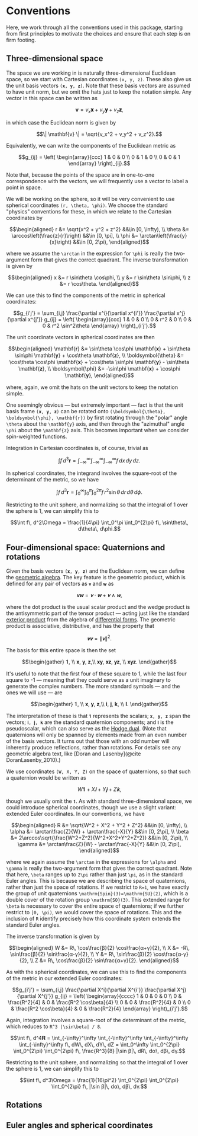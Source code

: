 # Conventions

Here, we work through all the conventions used in this package,
starting from first principles to motivate the choices and ensure that
each step is on firm footing.

## Three-dimensional space

The space we are working in is naturally three-dimensional Euclidean
space, so we start with Cartesian coordinates ``(x, y, z)``.  These
also give us the unit basis vectors ``(𝐱, 𝐲, 𝐳)``.  Note that these
basis vectors are assumed to have unit norm, but we omit the hats just
to keep the notation simple.  Any vector in this space can be written
as
```math
\mathbf{v} = v_x \mathbf{𝐱} + v_y \mathbf{𝐲} + v_z \mathbf{𝐳},
```
in which case the Euclidean norm is given by
```math
\| \mathbf{v} \| = \sqrt{v_x^2 + v_y^2 + v_z^2}.
```
Equivalently, we can write the components of the Euclidean metric as
```math
g_{ij} = \left( \begin{array}{ccc}
  1 & 0 & 0 \\
  0 & 1 & 0 \\
  0 & 0 & 1
\end{array} \right)_{ij}.
```
Note that, because the points of the space are in one-to-one
correspondence with the vectors, we will frequently use a vector to
label a point in space.

We will be working on the sphere, so it will be very convenient to use
spherical coordinates ``(r, \theta, \phi)``.  We choose the standard
"physics" conventions for these, in which we relate to the Cartesian
coordinates by
```math
\begin{aligned}
r &= \sqrt{x^2 + y^2 + z^2} &&\in [0, \infty), \\
\theta &= \arccos\left(\frac{z}{r}\right) &&\in [0, \pi], \\
\phi &= \arctan\left(\frac{y}{x}\right) &&\in [0, 2\pi),
\end{aligned}
```
where we assume the ``\arctan`` in the expression for ``\phi`` is
really the two-argument form that gives the correct quadrant.  The
inverse transformation is given by
```math
\begin{aligned}
x &= r \sin\theta \cos\phi, \\
y &= r \sin\theta \sin\phi, \\
z &= r \cos\theta.
\end{aligned}
```
We can use this to find the components of the metric in spherical
coordinates:
```math
g_{i'j'}
= \sum_{i,j} \frac{\partial x^i}{\partial x^{i'}} \frac{\partial x^j}{\partial x^{j'}} g_{ij}
= \left( \begin{array}{ccc}
  1 & 0 & 0 \\
  0 & r^2 & 0 \\
  0 & 0 & r^2 \sin^2\theta
\end{array} \right)_{i'j'}.
```
The unit coordinate vectors in spherical coordinates are then
```math
\begin{aligned}
\mathbf{𝐫} &= \sin\theta \cos\phi \mathbf{𝐱} + \sin\theta \sin\phi \mathbf{𝐲} + \cos\theta \mathbf{𝐳}, \\
\boldsymbol{\theta} &= \cos\theta \cos\phi \mathbf{𝐱} + \cos\theta \sin\phi \mathbf{𝐲} - \sin\theta \mathbf{𝐳}, \\
\boldsymbol{\phi} &= -\sin\phi \mathbf{𝐱} + \cos\phi \mathbf{𝐲},
\end{aligned}
```
where, again, we omit the hats on the unit vectors to keep the
notation simple.

One seemingly obvious — but extremely important — fact is that the
unit basis frame ``(𝐱, 𝐲, 𝐳)`` can be rotated onto
``(\boldsymbol{\theta}, \boldsymbol{\phi}, \mathbf{r})`` by first
rotating through the "polar" angle ``\theta`` about the ``\mathbf{y}``
axis, and then through the "azimuthal" angle ``\phi`` about the
``\mathbf{z}`` axis.  This becomes important when we consider
spin-weighted functions.

Integration in Cartesian coordinates is, of course, trivial as
```math
\int f\, d^3\mathbf{r} = \int_{-\infty}^{\infty} \int_{-\infty}^{\infty} \int_{-\infty}^{\infty} f\, dx\, dy\, dz.
```
In spherical coordinates, the integrand involves the square-root of
the determinant of the metric, so we have
```math
\int f\, d^3\mathbf{r} = \int_0^\infty \int_0^\pi \int_0^{2\pi} f\, r^2 \sin\theta\, dr\, d\theta\, d\phi.
```
Restricting to the unit sphere, and normalizing so that the integral
of 1 over the sphere is 1, we can simplify this to
```math
\int f\, d^2\Omega = \frac{1}{4\pi} \int_0^\pi \int_0^{2\pi} f\, \sin\theta\, d\theta\, d\phi.
```


## Four-dimensional space: Quaternions and rotations

Given the basis vectors ``(𝐱, 𝐲, 𝐳)`` and the Euclidean norm, we
can define the [geometric
algebra](https://en.wikipedia.org/wiki/Geometric_algebra).  The key
feature is the geometric product, which is defined for any pair of
vectors as ``𝐯`` and ``𝐰`` as
```math
𝐯 𝐰 = 𝐯 ⋅ 𝐰 + 𝐯 ∧ 𝐰,
```
where the dot product is the usual scalar product and the wedge
product is the antisymmetric part of the tensor product — acting just
like the standard [exterior
product](https://en.wikipedia.org/wiki/Exterior_algebra) from the
algebra of [differential
forms](https://en.wikipedia.org/wiki/Differential_form).  The
geometric product is associative, distributive, and has the property
that
```math
𝐯𝐯 = \| 𝐯 \|^2.
```
The basis for this entire space is then the set
```math
\begin{gather}
𝟏, \\
𝐱, 𝐲, 𝐳,\\
𝐱𝐲, 𝐱𝐳, 𝐲𝐳, \\
𝐱𝐲𝐳.
\end{gather}
```
It's useful to note that the first four of these square to 1, while
the last four square to -1 — meaning that they could serve as a unit
imaginary to generate the complex numbers.  The more standard symbols
— and the ones we will use — are
```math
\begin{gather}
𝟏, \\
𝐱, 𝐲, 𝐳,\\
𝐢, 𝐣, 𝐤, \\
𝐈.
\end{gather}
```
The interpretation of these is that ``𝟏`` represents the scalars;
``𝐱, 𝐲, 𝐳`` span the vectors; ``𝐢, 𝐣, 𝐤`` are the standard
quaternion components; and ``𝐈`` is the pseudoscalar, which can also
serve as the [Hodge
dual](https://en.wikipedia.org/wiki/Hodge_star_operator).  (Note that
quaternions will only be spanned by elements made from an even number
of the basis vectors.  It turns out that those with an odd number will
inherently produce reflections, rather than rotations.  For details
see any geometric algebra text, like [Doran and Lasenby](@cite
DoranLasenby_2010).)

We use coordinates ``(W, X, Y, Z)`` on the space of quaternions, so
that such a quaternion would be written as
```math
W𝟏 + X𝐢 + Y𝐣 + Z𝐤,
```
though we usually omit the ``𝟏``.  As with standard three-dimensional
space, we could introduce spherical coordinates, though we use a
slight variant: extended Euler coordinates.  In our conventions, we
have
```math
\begin{aligned}
R &= \sqrt{W^2 + X^2 + Y^2 + Z^2} &&\in [0, \infty), \\
\alpha &= \arctan\frac{Z}{W} + \arctan\frac{-X}{Y} &&\in [0, 2\pi], \\
\beta &= 2\arccos\sqrt{\frac{W^2+Z^2}{W^2+X^2+Y^2+Z^2}} &&\in [0, 2\pi), \\
\gamma &= \arctan\frac{Z}{W} - \arctan\frac{-X}{Y} &&\in [0, 2\pi],
\end{aligned}
```
where we again assume the ``\arctan`` in the expressions for
``\alpha`` and ``\gamma`` is really the two-argument form that gives
the correct quadrant.  Note that here, ``\beta`` ranges up to ``2\pi``
rather than just ``\pi``, as in the standard Euler angles.  This is
because we are describing the space of quaternions, rather than just
the space of rotations.  If we restrict to ``R=1``, we have exactly
the group of unit quaternions ``\mathrm{Spin}(3)=\mathrm{SU}(2)``,
which is a double cover of the rotation group ``\mathrm{SO}(3)``.
This extended range for ``\beta`` is necessary to cover the entire
space of quaternions; if we further restrict to ``[0, \pi)``, we would
cover the space of rotations.  This and the inclusion of ``R``
identify precisely how this coordinate system extends the standard
Euler angles.

The inverse transformation is given by
```math
\begin{aligned}
  W &= R\, \cos\frac{β}{2} \cos\frac{α+γ}{2}, \\
  X &= -R\, \sin\frac{β}{2} \sin\frac{α-γ}{2}, \\
  Y &= R\, \sin\frac{β}{2} \cos\frac{α-γ}{2}, \\
  Z &= R\, \cos\frac{β}{2} \sin\frac{α+γ}{2}.
\end{aligned}
```
As with the spherical coordinates, we can use this to find the
components of the metric in our extended Euler coordinates:
```math
g_{i'j'}
= \sum_{i,j} \frac{\partial X^i}{\partial X^{i'}} \frac{\partial X^j}{\partial X^{j'}} g_{ij}
= \left( \begin{array}{cccc}
  1 & 0 & 0 & 0 \\
  0 & \frac{R^2}{4} & 0 & \frac{R^2 \cos\beta}{4} \\
  0 & 0 & \frac{R^2}{4} & 0 \\
  0 & \frac{R^2 \cos\beta}{4} & 0 & \frac{R^2}{4}
\end{array} \right)_{i'j'}.
```
Again, integration involves a square-root of the determinant of the
metric, which reduces to ``R^3 |\sin\beta| / 8``.
```math
\int f\, d^4𝐑
= \int_{-\infty}^\infty \int_{-\infty}^\infty \int_{-\infty}^\infty \int_{-\infty}^\infty f\, dW\, dX\, dY\, dZ
= \int_0^\infty \int_0^{2\pi} \int_0^{2\pi} \int_0^{2\pi} f\, \frac{R^3}{8} |\sin β|\, dR\, dα\, dβ\, dγ.
```
Restricting to the unit sphere, and normalizing so that the integral
of 1 over the sphere is 1, we can simplify this to
```math
\int f\, d^3\Omega = \frac{1}{16\pi^2} \int_0^{2\pi} \int_0^{2\pi} \int_0^{2\pi} f\, |\sin β|\, dα\, dβ\, dγ.
```

## Rotations


## Euler angles and spherical coordinates


